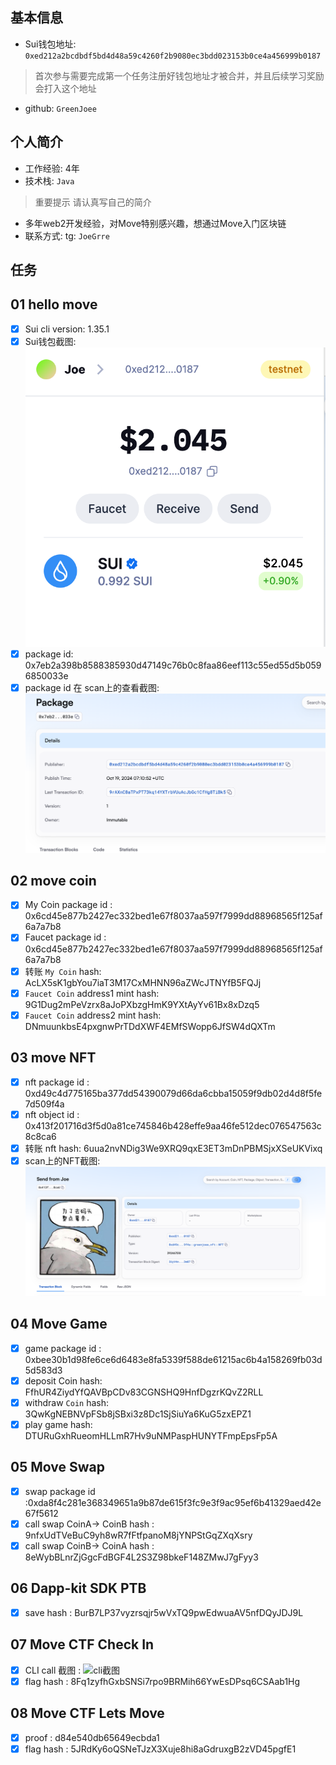 ## 基本信息
- Sui钱包地址: `0xed212a2bcdbdf5bd4d48a59c4260f2b9080ec3bdd023153b0ce4a456999b0187`
> 首次参与需要完成第一个任务注册好钱包地址才被合并，并且后续学习奖励会打入这个地址
- github: `GreenJoee`

## 个人简介
- 工作经验: 4年
- 技术栈: `Java`
> 重要提示 请认真写自己的简介
- 多年web2开发经验，对Move特别感兴趣，想通过Move入门区块链
- 联系方式: tg: `JoeGrre` 

## 任务

##   01 hello move  
- [x] Sui cli version: 1.35.1
- [x] Sui钱包截图: ![Sui钱包截图](./notes/1.png)
- [x] package id:  0x7eb2a398b8588385930d47149c76b0c8faa86eef113c55ed55d5b0596850033e
- [x] package id 在 scan上的查看截图:![Scan截图](./notes/2.png)

##   02 move coin
- [x] My Coin package id :  0x6cd45e877b2427ec332bed1e67f8037aa597f7999dd88968565f125af6a7a7b8
- [x] Faucet package id :  0x6cd45e877b2427ec332bed1e67f8037aa597f7999dd88968565f125af6a7a7b8
- [x] 转账 `My Coin` hash: AcLX5sK1gbYou7iaT3M17CxMHNN96aZWcJTNYfB5FQJj
- [x] `Faucet Coin` address1 mint hash: 9G1Dug2mPeVzrx8aJoPXbzgHmK9YXtAyYv61Bx8xDzq5
- [x] `Faucet Coin` address2 mint hash: DNmuunkbsE4pxgnwPrTDdXWF4EMfSWopp6JfSW4dQXTm

##   03 move NFT
- [x] nft package id : 0xd49c4d775165ba377dd54390079d66da6cbba15059f9db02d4d8f5fe7d509f4a
- [x] nft object id :  0x413f201716d3f5d0a81ce745846b428effe9aa46fe512dec076547563c8c8ca6
- [x] 转账 nft  hash:  6uua2nvNDig3We9XRQ9qxE3ET3mDnPBMSjxXSeUKVixq
- [x] scan上的NFT截图:![Scan截图](./notes/3.png)

##   04 Move Game
- [x] game package id : 0xbee30b1d98fe6ce6d6483e8fa5339f588de61215ac6b4a158269fb03d5d583d3
- [x] deposit Coin hash:  FfhUR4ZiydYfQAVBpCDv83CGNSHQ9HnfDgzrKQvZ2RLL
- [x] withdraw `Coin` hash: 3QwKgNEBNVpFSb8jSBxi3z8Dc1SjSiuYa6KuG5zxEPZ1
- [x] play game hash: DTURuGxhRueomHLLmR7Hv9uNMPaspHUNYTFmpEpsFp5A

##   05 Move Swap
- [x] swap package id :0xda8f4c281e368349651a9b87de615f3fc9e3f9ac95ef6b41329aed42e67f5612
- [x] call swap CoinA-> CoinB  hash : 9nfxUdTVeBuC9yh8wR7fFtfpanoM8jYNPStGqZXqXsry
- [x] call swap CoinB-> CoinA  hash : 8eWybBLnrZjGgcFdBGF4L2S3Z98bkeF148ZMwJ7gFyy3

##   06 Dapp-kit SDK PTB
- [x] save hash : BurB7LP37vyzrsqjr5wVxTQ9pwEdwuaAV5nfDQyJDJ9L

##   07 Move CTF Check In
- [x] CLI call 截图 : ![cli截图](./notes/4.png)
- [x] flag hash : 8Fq1zyfhGxbSNSi7rpo9BRMih66YwEsDPsq6CSAab1Hg

##   08 Move CTF Lets Move
- [x] proof :  d84e540db65649ecbda1
- [x] flag hash : 5JRdKy6oQSNeTJzX3Xuje8hi8aGdruxgB2zVD45pgfE1
